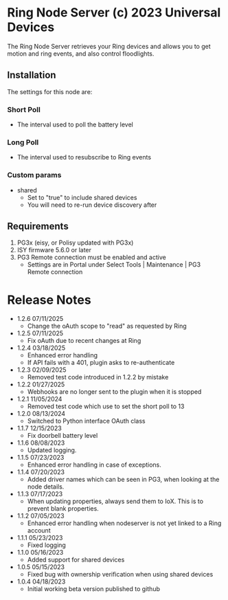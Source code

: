 
# Ring Node Server (c) 2023 Universal Devices

The Ring Node Server retrieves your Ring devices and allows you to 
get motion and ring events, and also control floodlights.

## Installation
The settings for this node are:

### Short Poll
   - The interval used to poll the battery level
### Long Poll
   - The interval used to resubscribe to Ring events

### Custom params
   - shared
     - Set to "true" to include shared devices
     - You will need to re-run device discovery after

## Requirements

1. PG3x (eisy, or Polisy updated with PG3x)
2. ISY firmware 5.6.0 or later
3. PG3 Remote connection must be enabled and active
    - Settings are in Portal under Select Tools | Maintenance | PG3 Remote connection

# Release Notes

- 1.2.6 07/11/2025
  - Change the oAuth scope to "read" as requested by Ring
- 1.2.5 07/11/2025
  - Fix oAuth due to recent changes at Ring
- 1.2.4 03/18/2025
  - Enhanced error handling
  - If API fails with a 401, plugin asks to re-authenticate
- 1.2.3 02/09/2025
  - Removed test code introduced in 1.2.2 by mistake
- 1.2.2 01/27/2025
  - Webhooks are no longer sent to the plugin when it is stopped
- 1.2.1 11/05/2024
  - Removed test code which use to set the short poll to 13
- 1.2.0 08/13/2024
  - Switched to Python interface OAuth class
- 1.1.7 12/15/2023
  - Fix doorbell battery level
- 1.1.6 08/08/2023
  - Updated logging.
- 1.1.5 07/23/2023
  - Enhanced error handling in case of exceptions.
- 1.1.4 07/20/2023
  - Added driver names which can be seen in PG3, when looking at the node details.
- 1.1.3 07/17/2023
  - When updating properties, always send them to IoX. This is to prevent blank properties.
- 1.1.2 07/05/2023
  - Enhanced error handling when nodeserver is not yet linked to a Ring account
- 1.1.1 05/23/2023
  - Fixed logging
- 1.1.0 05/16/2023
  - Added support for shared devices
- 1.0.5 05/15/2023
  - Fixed bug with ownership verification when using shared devices
- 1.0.4 04/18/2023
  - Initial working beta version published to github

